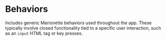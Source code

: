 # Behaviors

Includes generic Marionette behaviors used throughout the app.
These typically involve closed functionality tied to a specific user interaction, such as an `input` HTML tag or key presses.
